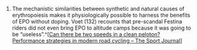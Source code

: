 1. The mechanistic similarities between synthetic and natural causes of erythropoiesis makes it physiologically possible to harness the benefits of EPO without doping. Voet (132) recounts that pre-scandal Festina riders did not even bring EPO to altitude camps because it was going to be “useless”.^[[Can there be two speeds in a clean peloton? Performance strategies in modern road cycling – The Sport Journal](https://thesportjournal.org/article/can-there-be-two-speeds-in-a-clean-peloton-performance-strategies-in-modern-road-cycling/)]